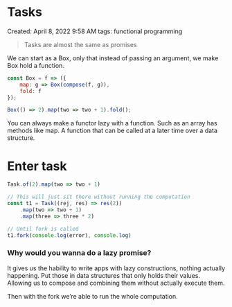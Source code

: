 # Tasks

Created: April 8, 2022 9:58 AM
tags: functional programming

> Tasks are almost the same as promises
> 

We can start as a Box, only that instead of passing an argument, we make Box hold a function.

```jsx
const Box = f => ({
	map: g => Box(compose(f, g)),
	fold: f
});

Box(() => 2).map(two => two + 1).fold();
```

You can always make a functor lazy with a function. Such as an array has methods like map. A function that can be called at a later time over a data structure.

# Enter task

```jsx
Task.of(2).map(two => two + 1)

// This will just sit there without running the computation
const t1 = Task((rej, res) => res(2))
	.map(two => two + 1)
	.map(three => three * 2)

// Until fork is called
t1.fork(console.log(error), console.log)
```

### Why would you wanna do a lazy promise?

It gives us the hability to write apps with lazy constructions, nothing actually happening. Put those in data structures that only holds their values. Allowing us to compose and combining them without actually execute them.

Then with the fork we’re able to run the whole computation.